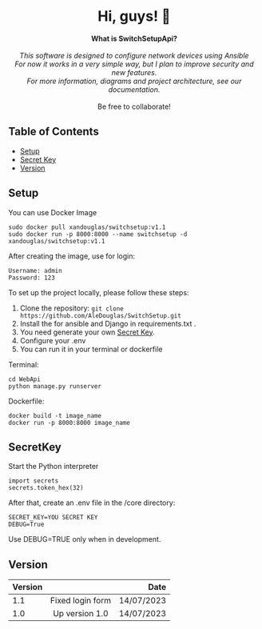 <h1 align="center">Hi, guys! 👋</h1>

<p align="center">
    <b>What is SwitchSetupApi?</b><br><br>
    <i>
        This software is designed to configure network devices using <span color="blue">Ansible</span><br>
        For now it works in a very simple way, but I plan to improve security and new features.<br>
        For more information, diagrams and project architecture, see our documentation.<br>
    </i><br>
    Be free to collaborate!<br>
</p>

## Table of Contents

- [Setup](#setup)
- [Secret Key](#secretkey)
- [Version](#version)


## Setup

You can use Docker Image

```
sudo docker pull xandouglas/switchsetup:v1.1
sudo docker run -p 8000:8000 --name switchsetup -d xandouglas/switchsetup:v1.1
```

After creating the image, use for login:
```
Username: admin
Password: 123
```

To set up the project locally, please follow these steps:

1. Clone the repository: `git clone https://github.com/AleDouglas/SwitchSetup.git`
2. Install the for ansible and Django in requirements.txt .
3. You need generate your own [Secret Key](#SecretKey).
4. Configure your .env
5. You can run it in your terminal or dockerfile

Terminal:
```
cd WebApi
python manage.py runserver
```

Dockerfile:
```
docker build -t image_name
docker run -p 8000:8000 image_name
```


## SecretKey

Start the Python interpreter
```
import secrets
secrets.token_hex(32)
```

After that, create an .env file in the /core directory:
```
SECRET_KEY=YOU SECRET KEY
DEBUG=True
```
Use DEBUG=TRUE only when in development.

## Version

| Version   |            |  Date |
|----------|:-------------:|------:|
| 1.1 |  Fixed login form | 14/07/2023 |
| 1.0 |    Up version 1.0   |   14/07/2023 |
